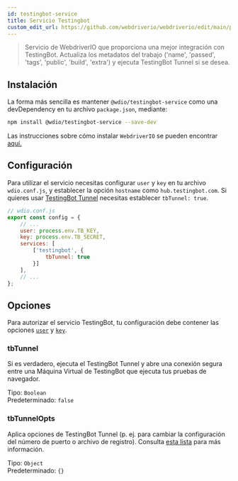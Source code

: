 ```yaml
---
id: testingbot-service
title: Servicio Testingbot
custom_edit_url: https://github.com/webdriverio/webdriverio/edit/main/packages/wdio-testingbot-service/README.md
---
```



> Servicio de WebdriverIO que proporciona una mejor integración con TestingBot. Actualiza los metadatos del trabajo ('name', 'passed', 'tags', 'public', 'build', 'extra') y ejecuta TestingBot Tunnel si se desea.

## Instalación

La forma más sencilla es mantener `@wdio/testingbot-service` como una devDependency en tu archivo `package.json`, mediante:

```sh
npm install @wdio/testingbot-service --save-dev
```

Las instrucciones sobre cómo instalar `WebdriverIO` se pueden encontrar [aquí.](https://webdriver.io/docs/gettingstarted)

## Configuración

Para utilizar el servicio necesitas configurar `user` y `key` en tu archivo `wdio.conf.js`, y establecer la opción `hostname` como `hub.testingbot.com`. Si quieres usar [TestingBot Tunnel](https://testingbot.com/support/other/tunnel)
necesitas establecer `tbTunnel: true`.

```js
// wdio.conf.js
export const config = {
    // ...
    user: process.env.TB_KEY,
    key: process.env.TB_SECRET,
    services: [
        ['testingbot', {
            tbTunnel: true
        }]
    ],
    // ...
};
```

## Opciones

Para autorizar el servicio TestingBot, tu configuración debe contener las opciones [`user`](https://webdriver.io/docs/options#user) y [`key`](https://webdriver.io/docs/options#key).

### tbTunnel
Si es verdadero, ejecuta el TestingBot Tunnel y abre una conexión segura entre una Máquina Virtual de TestingBot que ejecuta tus pruebas de navegador.

Tipo: `Boolean`<br />
Predeterminado: `false`

### tbTunnelOpts
Aplica opciones de TestingBot Tunnel (p. ej. para cambiar la configuración del número de puerto o archivo de registro). Consulta [esta lista](https://github.com/testingbot/testingbot-tunnel-launcher) para más información.

Tipo: `Object`<br />
Predeterminado: `{}`